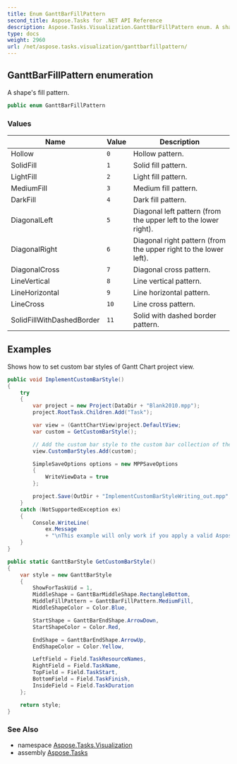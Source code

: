 ```yaml
---
title: Enum GanttBarFillPattern
second_title: Aspose.Tasks for .NET API Reference
description: Aspose.Tasks.Visualization.GanttBarFillPattern enum. A shapes fill pattern
type: docs
weight: 2960
url: /net/aspose.tasks.visualization/ganttbarfillpattern/
---
```

## GanttBarFillPattern enumeration

A shape's fill pattern.

```csharp
public enum GanttBarFillPattern
```

### Values

| Name | Value | Description |
| --- | --- | --- |
| Hollow | `0` | Hollow pattern. |
| SolidFill | `1` | Solid fill pattern. |
| LightFill | `2` | Light fill pattern. |
| MediumFill | `3` | Medium fill pattern. |
| DarkFill | `4` | Dark fill pattern. |
| DiagonalLeft | `5` | Diagonal left pattern (from the upper left to the lower right). |
| DiagonalRight | `6` | Diagonal right pattern (from the upper right to the lower left). |
| DiagonalCross | `7` | Diagonal cross pattern. |
| LineVertical | `8` | Line vertical pattern. |
| LineHorizontal | `9` | Line horizontal pattern. |
| LineCross | `10` | Line cross pattern. |
| SolidFillWithDashedBorder | `11` | Solid with dashed border pattern. |

## Examples

Shows how to set custom bar styles of Gantt Chart project view.

```csharp
public void ImplementCustomBarStyle()
{
    try
    {
        var project = new Project(DataDir + "Blank2010.mpp");
        project.RootTask.Children.Add("Task");

        var view = (GanttChartView)project.DefaultView;
        var custom = GetCustomBarStyle();

        // Add the custom bar style to the custom bar collection of the project view
        view.CustomBarStyles.Add(custom);

        SimpleSaveOptions options = new MPPSaveOptions
        {
            WriteViewData = true
        };

        project.Save(OutDir + "ImplementCustomBarStyleWriting_out.mpp", options);
    }
    catch (NotSupportedException ex)
    {
        Console.WriteLine(
            ex.Message
            + "\nThis example will only work if you apply a valid Aspose License. You can purchase full license or get 30 day temporary license from http://www.aspose.com/purchase/default.aspx.");
    }
}

public static GanttBarStyle GetCustomBarStyle()
{
    var style = new GanttBarStyle
    {
        ShowForTaskUid = 1,
        MiddleShape = GanttBarMiddleShape.RectangleBottom,
        MiddleFillPattern = GanttBarFillPattern.MediumFill,
        MiddleShapeColor = Color.Blue,

        StartShape = GanttBarEndShape.ArrowDown,
        StartShapeColor = Color.Red,

        EndShape = GanttBarEndShape.ArrowUp,
        EndShapeColor = Color.Yellow,

        LeftField = Field.TaskResourceNames,
        RightField = Field.TaskName,
        TopField = Field.TaskStart,
        BottomField = Field.TaskFinish,
        InsideField = Field.TaskDuration
    };

    return style;
}
```

### See Also

* namespace [Aspose.Tasks.Visualization](../../aspose.tasks.visualization/)
* assembly [Aspose.Tasks](../../)


